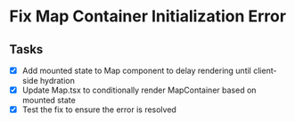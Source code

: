 # Fix Map Container Initialization Error

## Tasks
- [x] Add mounted state to Map component to delay rendering until client-side hydration
- [x] Update Map.tsx to conditionally render MapContainer based on mounted state
- [x] Test the fix to ensure the error is resolved

